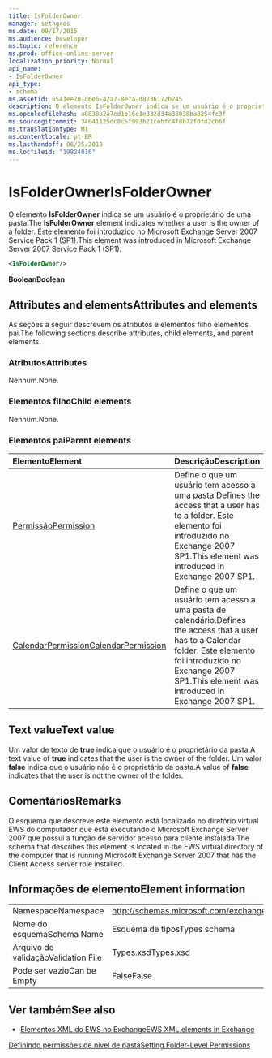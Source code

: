```yaml
---
title: IsFolderOwner
manager: sethgros
ms.date: 09/17/2015
ms.audience: Developer
ms.topic: reference
ms.prod: office-online-server
localization_priority: Normal
api_name:
- IsFolderOwner
api_type:
- schema
ms.assetid: 6541ee78-d6e6-42a7-8e7a-d8736172b245
description: O elemento IsFolderOwner indica se um usuário é o proprietário de uma pasta. Este elemento foi introduzido no Microsoft Exchange Server 2007 Service Pack 1 (SP1).
ms.openlocfilehash: a8838b2a7ed1b16c1e332d34a38038ba8254fc3f
ms.sourcegitcommit: 34041125dc8c5f993b21cebfc4f8b72f0fd2cb6f
ms.translationtype: MT
ms.contentlocale: pt-BR
ms.lasthandoff: 06/25/2018
ms.locfileid: "19824016"
---
```

# <a name="isfolderowner"></a><span data-ttu-id="c2d86-104">IsFolderOwner</span><span class="sxs-lookup"><span data-stu-id="c2d86-104">IsFolderOwner</span></span>

<span data-ttu-id="c2d86-105">O elemento **IsFolderOwner** indica se um usuário é o proprietário de uma pasta.</span><span class="sxs-lookup"><span data-stu-id="c2d86-105">The **IsFolderOwner** element indicates whether a user is the owner of a folder.</span></span> <span data-ttu-id="c2d86-106">Este elemento foi introduzido no Microsoft Exchange Server 2007 Service Pack 1 (SP1).</span><span class="sxs-lookup"><span data-stu-id="c2d86-106">This element was introduced in Microsoft Exchange Server 2007 Service Pack 1 (SP1).</span></span> 
  
```xml
<IsFolderOwner/>
```

 <span data-ttu-id="c2d86-107">**Boolean**</span><span class="sxs-lookup"><span data-stu-id="c2d86-107">**Boolean**</span></span>
## <a name="attributes-and-elements"></a><span data-ttu-id="c2d86-108">Attributes and elements</span><span class="sxs-lookup"><span data-stu-id="c2d86-108">Attributes and elements</span></span>

<span data-ttu-id="c2d86-109">As seções a seguir descrevem os atributos e elementos filho elementos pai.</span><span class="sxs-lookup"><span data-stu-id="c2d86-109">The following sections describe attributes, child elements, and parent elements.</span></span>
  
### <a name="attributes"></a><span data-ttu-id="c2d86-110">Atributos</span><span class="sxs-lookup"><span data-stu-id="c2d86-110">Attributes</span></span>

<span data-ttu-id="c2d86-111">Nenhum.</span><span class="sxs-lookup"><span data-stu-id="c2d86-111">None.</span></span>
  
### <a name="child-elements"></a><span data-ttu-id="c2d86-112">Elementos filho</span><span class="sxs-lookup"><span data-stu-id="c2d86-112">Child elements</span></span>

<span data-ttu-id="c2d86-113">Nenhum.</span><span class="sxs-lookup"><span data-stu-id="c2d86-113">None.</span></span>
  
### <a name="parent-elements"></a><span data-ttu-id="c2d86-114">Elementos pai</span><span class="sxs-lookup"><span data-stu-id="c2d86-114">Parent elements</span></span>

|<span data-ttu-id="c2d86-115">**Elemento**</span><span class="sxs-lookup"><span data-stu-id="c2d86-115">**Element**</span></span>|<span data-ttu-id="c2d86-116">**Descrição**</span><span class="sxs-lookup"><span data-stu-id="c2d86-116">**Description**</span></span>|
|:-----|:-----|
|[<span data-ttu-id="c2d86-117">Permissão</span><span class="sxs-lookup"><span data-stu-id="c2d86-117">Permission</span></span>](permission.md) <br/> |<span data-ttu-id="c2d86-118">Define o que um usuário tem acesso a uma pasta.</span><span class="sxs-lookup"><span data-stu-id="c2d86-118">Defines the access that a user has to a folder.</span></span> <span data-ttu-id="c2d86-119">Este elemento foi introduzido no Exchange 2007 SP1.</span><span class="sxs-lookup"><span data-stu-id="c2d86-119">This element was introduced in Exchange 2007 SP1.</span></span>  <br/> |
|[<span data-ttu-id="c2d86-120">CalendarPermission</span><span class="sxs-lookup"><span data-stu-id="c2d86-120">CalendarPermission</span></span>](calendarpermission.md) <br/> |<span data-ttu-id="c2d86-121">Define o que um usuário tem acesso a uma pasta de calendário.</span><span class="sxs-lookup"><span data-stu-id="c2d86-121">Defines the access that a user has to a Calendar folder.</span></span> <span data-ttu-id="c2d86-122">Este elemento foi introduzido no Exchange 2007 SP1.</span><span class="sxs-lookup"><span data-stu-id="c2d86-122">This element was introduced in Exchange 2007 SP1.</span></span>  <br/> |
   
## <a name="text-value"></a><span data-ttu-id="c2d86-123">Text value</span><span class="sxs-lookup"><span data-stu-id="c2d86-123">Text value</span></span>

<span data-ttu-id="c2d86-124">Um valor de texto de **true** indica que o usuário é o proprietário da pasta.</span><span class="sxs-lookup"><span data-stu-id="c2d86-124">A text value of **true** indicates that the user is the owner of the folder.</span></span> <span data-ttu-id="c2d86-125">Um valor **false** indica que o usuário não é o proprietário da pasta.</span><span class="sxs-lookup"><span data-stu-id="c2d86-125">A value of **false** indicates that the user is not the owner of the folder.</span></span> 
  
## <a name="remarks"></a><span data-ttu-id="c2d86-126">Comentários</span><span class="sxs-lookup"><span data-stu-id="c2d86-126">Remarks</span></span>

<span data-ttu-id="c2d86-127">O esquema que descreve este elemento está localizado no diretório virtual EWS do computador que está executando o Microsoft Exchange Server 2007 que possui a função de servidor acesso para cliente instalada.</span><span class="sxs-lookup"><span data-stu-id="c2d86-127">The schema that describes this element is located in the EWS virtual directory of the computer that is running Microsoft Exchange Server 2007 that has the Client Access server role installed.</span></span>
  
## <a name="element-information"></a><span data-ttu-id="c2d86-128">Informações de elemento</span><span class="sxs-lookup"><span data-stu-id="c2d86-128">Element information</span></span>

|||
|:-----|:-----|
|<span data-ttu-id="c2d86-129">Namespace</span><span class="sxs-lookup"><span data-stu-id="c2d86-129">Namespace</span></span>  <br/> |http://schemas.microsoft.com/exchange/services/2006/types  <br/> |
|<span data-ttu-id="c2d86-130">Nome do esquema</span><span class="sxs-lookup"><span data-stu-id="c2d86-130">Schema Name</span></span>  <br/> |<span data-ttu-id="c2d86-131">Esquema de tipos</span><span class="sxs-lookup"><span data-stu-id="c2d86-131">Types schema</span></span>  <br/> |
|<span data-ttu-id="c2d86-132">Arquivo de validação</span><span class="sxs-lookup"><span data-stu-id="c2d86-132">Validation File</span></span>  <br/> |<span data-ttu-id="c2d86-133">Types.xsd</span><span class="sxs-lookup"><span data-stu-id="c2d86-133">Types.xsd</span></span>  <br/> |
|<span data-ttu-id="c2d86-134">Pode ser vazio</span><span class="sxs-lookup"><span data-stu-id="c2d86-134">Can be Empty</span></span>  <br/> |<span data-ttu-id="c2d86-135">False</span><span class="sxs-lookup"><span data-stu-id="c2d86-135">False</span></span>  <br/> |
   
## <a name="see-also"></a><span data-ttu-id="c2d86-136">Ver também</span><span class="sxs-lookup"><span data-stu-id="c2d86-136">See also</span></span>



- [<span data-ttu-id="c2d86-137">Elementos XML do EWS no Exchange</span><span class="sxs-lookup"><span data-stu-id="c2d86-137">EWS XML elements in Exchange</span></span>](ews-xml-elements-in-exchange.md)


[<span data-ttu-id="c2d86-138">Definindo permissões de nível de pasta</span><span class="sxs-lookup"><span data-stu-id="c2d86-138">Setting Folder-Level Permissions</span></span>](http://msdn.microsoft.com/library/c7530e86-5112-401c-b10a-9c054ae59f07%28Office.15%29.aspx)

